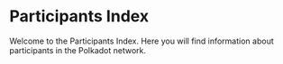 # Participants Index

Welcome to the Participants Index. Here you will find information about participants in the Polkadot network.


